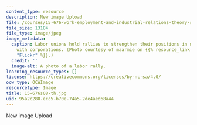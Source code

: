 ```yaml
---
content_type: resource
description: New image Upload
file: /courses/15-676-work-employment-and-industrial-relations-theory-spring-2008/95a2c288ecc5b70e74a52de4aed68a44_15-676s08-th.jpg
file_size: 13184
file_type: image/jpeg
image_metadata:
  caption: Labor unions hold rallies to strengthen their positions in negotiations
    with corporations. (Photo courtesy of maarmie on {{% resource_link "bed04b45-9668-4413-820f-42f290fe3c19"
    "Flickr" %}}.)
  credit: ''
  image-alt: A photo of a labor rally.
learning_resource_types: []
license: https://creativecommons.org/licenses/by-nc-sa/4.0/
ocw_type: OCWImage
resourcetype: Image
title: 15-676s08-th.jpg
uid: 95a2c288-ecc5-b70e-74a5-2de4aed68a44
---
```

New image Upload